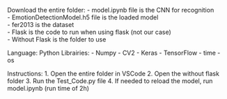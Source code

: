Download the entire folder:
	- model.ipynb file is the CNN for recognition  
	- EmotionDetectionModel.h5 file is the loaded model  
	- fer2013 is the dataset  
	- Flask is the code to run when using flask (not our case)  
	- Without Flask is the folder to use  

Language: Python
Librairies:
	- Numpy
	- CV2
	- Keras
	- TensorFlow
	- time
	- os

Instructions:
	1. Open the entire folder in VSCode
	2. Open the without flask folder 
	3. Run the Test_Code.py file
	4. If needed to reload the model, run model.ipynb (run time of 2h)
